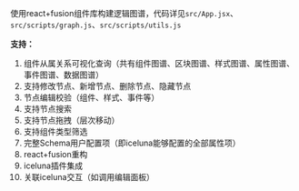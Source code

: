使用react+fusion组件库构建逻辑图谱，代码详见`src/App.jsx`、`src/scripts/graph.js`、`src/scripts/utils.js`

**支持：**
1. 组件从属关系可视化查询（共有组件图谱、区块图谱、样式图谱、属性图谱、事件图谱、数据图谱）
2. 支持修改节点、新增节点、删除节点、隐藏节点
3. 节点编辑校验（组件、样式、事件等）
4. 支持节点搜索
5. 支持节点拖拽（层次移动）
6. 支持组件类型筛选
7. 完整Schema用户配置项（即iceluna能够配置的全部属性项）
8. react+fusion重构
9. iceluna插件集成
10. 关联iceluna交互（如调用编辑面板）